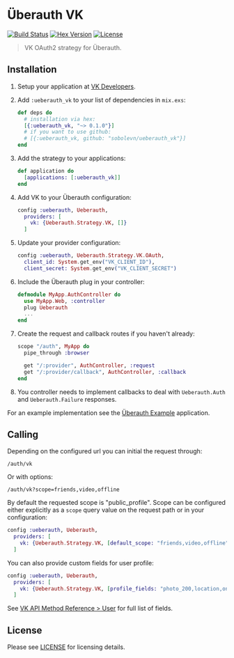 # Überauth VK
[![Build Status][travis-img]][travis] [![Hex Version][hex-img]][hex] [![License][license-img]][license]

[travis-img]: https://travis-ci.org/sobolevn/ueberauth_vk.png?branch=master
[travis]: https://travis-ci.org/sobolevn/ueberauth_vk
[hex-img]: https://img.shields.io/hexpm/v/ueberauth_vk.svg
[hex]: https://hex.pm/packages/ueberauth_vk
[license-img]: http://img.shields.io/badge/license-MIT-brightgreen.svg
[license]: http://opensource.org/licenses/MIT

> VK OAuth2 strategy for Überauth.

## Installation

1. Setup your application at [VK Developers](https://vk.com/dev).

1. Add `:ueberauth_vk` to your list of dependencies in `mix.exs`:

    ```elixir
    def deps do
      # installation via hex:
      [{:ueberauth_vk, "~> 0.1.0"}]
      # if you want to use github:
      # [{:ueberauth_vk, github: "sobolevn/ueberauth_vk"}]
    end
    ```

1. Add the strategy to your applications:

    ```elixir
    def application do
      [applications: [:ueberauth_vk]]
    end
    ```

1. Add VK to your Überauth configuration:

    ```elixir
    config :ueberauth, Ueberauth,
      providers: [
        vk: {Ueberauth.Strategy.VK, []}
      ]
    ```

1.  Update your provider configuration:

    ```elixir
    config :ueberauth, Ueberauth.Strategy.VK.OAuth,
      client_id: System.get_env("VK_CLIENT_ID"),
      client_secret: System.get_env("VK_CLIENT_SECRET")
    ```

1.  Include the Überauth plug in your controller:

    ```elixir
    defmodule MyApp.AuthController do
      use MyApp.Web, :controller
      plug Ueberauth
      ...
    end
    ```

1.  Create the request and callback routes if you haven't already:

    ```elixir
    scope "/auth", MyApp do
      pipe_through :browser

      get "/:provider", AuthController, :request
      get "/:provider/callback", AuthController, :callback
    end
    ```

1. You controller needs to implement callbacks to deal with `Ueberauth.Auth` and `Ueberauth.Failure` responses.

For an example implementation see the [Überauth Example](https://github.com/ueberauth/ueberauth_example) application.

## Calling

Depending on the configured url you can initial the request through:

    /auth/vk

Or with options:

    /auth/vk?scope=friends,video,offline

By default the requested scope is "public_profile". Scope can be configured either explicitly as a `scope` query value on the request path or in your configuration:

```elixir
config :ueberauth, Ueberauth,
  providers: [
    vk: {Ueberauth.Strategy.VK, [default_scope: "friends,video,offline"]}
  ]
```

You can also provide custom fields for user profile:

```elixir
config :ueberauth, Ueberauth,
  providers: [
    vk: {Ueberauth.Strategy.VK, [profile_fields: "photo_200,location,online"]}
  ]
```

See [VK API Method Reference > User](https://vk.com/dev/users.get) for full list of fields.


## License

Please see [LICENSE](https://github.com/ueberauth/ueberauth_vk/blob/master/LICENSE) for licensing details.
